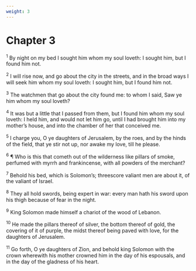 ```yaml
---
weight: 3
---
```


# Chapter 3

<sup>1</sup> By night on my bed I sought him whom my soul loveth: I sought him, but I found him not. 

<sup>2</sup> I will rise now, and go about the city in the streets, and in the broad ways I will seek him whom my soul loveth: I sought him, but I found him not. 

<sup>3</sup> The watchmen that go about the city found me: to whom I said, Saw ye him whom my soul loveth? 

<sup>4</sup> It was but a little that I passed from them, but I found him whom my soul loveth: I held him, and would not let him go, until I had brought him into my mother’s house, and into the chamber of her that conceived me. 

<sup>5</sup> I charge you, O ye daughters of Jerusalem, by the roes, and by the hinds of the field, that ye stir not up, nor awake my love, till he please. 

<sup>6</sup> ¶ Who is this that cometh out of the wilderness like pillars of smoke, perfumed with myrrh and frankincense, with all powders of the merchant? 

<sup>7</sup> Behold his bed, which is Solomon’s; threescore valiant men are about it, of the valiant of Israel. 

<sup>8</sup> They all hold swords, being expert in war: every man hath his sword upon his thigh because of fear in the night. 

<sup>9</sup> King Solomon made himself a chariot of the wood of Lebanon. 

<sup>10</sup> He made the pillars thereof of silver, the bottom thereof of gold, the covering of it of purple, the midst thereof being paved with love, for the daughters of Jerusalem. 

<sup>11</sup> Go forth, O ye daughters of Zion, and behold king Solomon with the crown wherewith his mother crowned him in the day of his espousals, and in the day of the gladness of his heart. 


